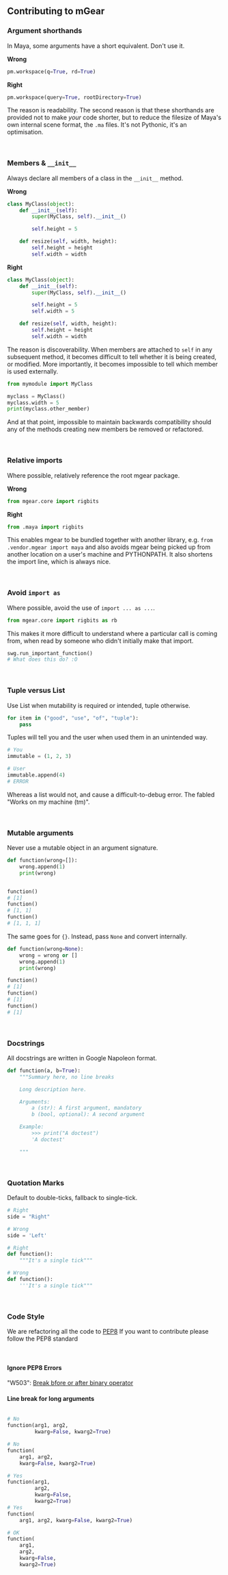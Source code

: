 ## Contributing to mGear

### Argument shorthands

In Maya, some arguments have a short equivalent. Don't use it.

**Wrong**

```python
pm.workspace(q=True, rd=True)
```

**Right**

```python
pm.workspace(query=True, rootDirectory=True)
```

The reason is readability. The second reason is that these shorthands are provided not to make *your* code shorter, but to reduce the filesize of Maya's own internal scene format, the `.ma` files. It's not Pythonic, it's an optimisation.

<br>

### Members & `__init__`

Always declare all members of a class in the `__init__` method.

**Wrong**

```python
class MyClass(object):
    def __init__(self):
        super(MyClass, self).__init__()

        self.height = 5

    def resize(self, width, height):
        self.height = height
        self.width = width
```

**Right**

```python
class MyClass(object):
    def __init__(self):
        super(MyClass, self).__init__()

        self.height = 5
        self.width = 5

    def resize(self, width, height):
        self.height = height
        self.width = width
```

The reason is discoverability. When members are attached to `self` in any subsequent method, it becomes difficult to tell whether it is being created, or modified. More importantly, it becomes impossible to tell which member is used externally.

```python
from mymodule import MyClass

myclass = MyClass()
myclass.width = 5
print(myclass.other_member)
```

And at that point, impossible to maintain backwards compatibility should any of the methods creating new members be removed or refactored.

<br>

### Relative imports

Where possible, relatively reference the root mgear package.

**Wrong**

```python
from mgear.core import rigbits
```

**Right**

```python
from .maya import rigbits
```

This enables mgear to be bundled together with another library, e.g. `from .vendor.mgear import maya` and also avoids mgear being picked up from another location on a user's machine and PYTHONPATH. It also shortens the import line, which is always nice.

<br>

### Avoid `import as`

Where possible, avoid the use of `import ... as ...`.

```python
from mgear.core import rigbits as rb
```

This makes it more difficult to understand where a particular call is coming from, when read by someone who didn't initially make that import.

```python
swg.run_important_function()
# What does this do? :O
```

<br>

### Tuple versus List

Use List when mutability is required or intended, tuple otherwise.

```python
for item in ("good", "use", "of", "tuple"):
    pass
```

Tuples will tell you and the user when used them in an unintended way.

```python
# You
immutable = (1, 2, 3)

# User
immutable.append(4)
# ERROR
```

Whereas a list would not, and cause a difficult-to-debug error. The fabled "Works on my machine (tm)".

<br>

### Mutable arguments

Never use a mutable object in an argument signature.

```python
def function(wrong=[]):
    wrong.append(1)
    print(wrong)


function()
# [1]
function()
# [1, 1]
function()
# [1, 1, 1]
```

The same goes for `{}`. Instead, pass `None` and convert internally.

```python
def function(wrong=None):
    wrong = wrong or []
    wrong.append(1)
    print(wrong)

function()
# [1]
function()
# [1]
function()
# [1]
```

<br>

### Docstrings

All docstrings are written in Google Napoleon format.

```python
def function(a, b=True):
    """Summary here, no line breaks

    Long description here.

    Arguments:
        a (str): A first argument, mandatory
        b (bool, optional): A second argument

    Example:
        >>> print("A doctest")
        'A doctest'

    """
```

<br>

### Quotation Marks

Default to double-ticks, fallback to single-tick.

```python
# Right
side = "Right"

# Wrong
side = 'Left'

# Right
def function():
    """It's a single tick"""

# Wrong
def function():
    '''It's a single tick"""
```

<br>

### Code Style

We are refactoring all the code to [PEP8](https://www.python.org/dev/peps/pep-0008/)
If you want to contribute please follow the PEP8 standard

<br>

#### Ignore PEP8 Errors

"W503": [Break bfore or after binary operator](https://www.python.org/dev/peps/pep-0008/#should-a-line-break-before-or-after-a-binary-operator)

#### Line break for long arguments

```python

# No
function(arg1, arg2,
         kwarg=False, kwarg2=True)

# No
function(
    arg1, arg2,
    kwarg=False, kwarg2=True)

# Yes
function(arg1,
         arg2,
         kwarg=False,
         kwarg2=True)
# Yes
function(
    arg1, arg2, kwarg=False, kwarg2=True)

# OK
function(
    arg1,
    arg2,
    kwarg=False,
    kwarg2=True)

```